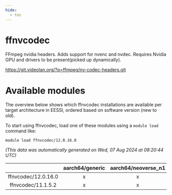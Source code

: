 ```yaml
---
hide:
  - toc
---
```


ffnvcodec
=========


FFmpeg nvidia headers. Adds support for nvenc and nvdec. Requires Nvidia GPU and drivers to be present(picked up dynamically).

https://git.videolan.org/?p=ffmpeg/nv-codec-headers.git
# Available modules


The overview below shows which ffnvcodec installations are available per target architecture in EESSI, ordered based on software version (new to old).

To start using ffnvcodec, load one of these modules using a `module load` command like:

```shell
module load ffnvcodec/12.0.16.0
```

*(This data was automatically generated on Wed, 07 Aug 2024 at 08:20:44 UTC)*  

| |aarch64/generic|aarch64/neoverse_n1|aarch64/neoverse_v1|x86_64/generic|x86_64/amd/zen2|x86_64/amd/zen3|x86_64/amd/zen4|x86_64/intel/haswell|x86_64/intel/skylake_avx512|
| :---: | :---: | :---: | :---: | :---: | :---: | :---: | :---: | :---: | :---: |
|ffnvcodec/12.0.16.0|x|x|x|x|x|x|x|x|x|
|ffnvcodec/11.1.5.2|x|x|x|x|x|x|-|x|x|

